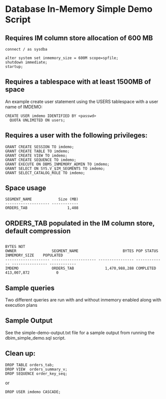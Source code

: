 # Database In-Memory Simple Demo Script

## Requires IM column store allocation of 600 MB

  ````
  connect / as sysdba

  alter system set inmemory_size = 600M scope=spfile;
  shutdown immediate;
  startup;
  ````

## Requires a tablespace with at least 1500MB of space

An example create user statement using the USERS tablespace with a user name of IMDEMO:

  ````
  CREATE USER imdemo IDENTIFIED BY <passwd>
    QUOTA UNLIMITED ON users;
  ````

## Requires a user with the following privileges:

  ````
  GRANT CREATE SESSION TO imdemo;
  GRANT CREATE TABLE TO imdemo;
  GRANT CREATE VIEW TO imdemo;
  GRANT CREATE SEQUENCE TO imdemo;
  GRANT EXECUTE ON DBMS_INMEMORY_ADMIN TO imdemo;
  GRANT SELECT ON SYS.V_$IM_SEGMENTS TO imdemo;
  GRANT SELECT_CATALOG_ROLE TO imdemo;
  ````

## Space usage

  ````
  SEGMENT_NAME            Size (MB)
  -------------------- ------------
  ORDERS_TAB                  1,408
  ````
  
## ORDERS_TAB populated in the IM column store, default compression
  
  ````
                                                                                               BYTES NOT
  OWNER                SEGMENT_NAME                    BYTES POP STATUS       INMEMORY_SIZE    POPULATED
  -------------------- -------------------- ---------------- ------------- ---------------- ------------
  IMDEMO               ORDERS_TAB              1,470,988,288 COMPLETED          413,007,872            0
  ````

## Sample queries

Two different queries are run with and without inmemory enabled along with execution plans

## Sample Output

See the simple-demo-output.txt file for a sample output from running the dbim_simple_demo.sql script.

## Clean up:

  ````
  DROP TABLE orders_tab;
  DROP VIEW  orders_summary_v;
  DROP SEQUENCE order_key_seq;
  ````
  or

  ````
  DROP USER imdemo CASCADE;
  ````
  
